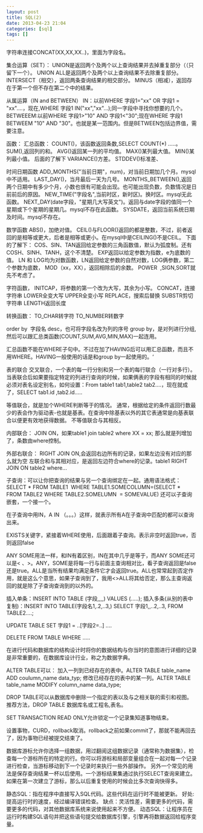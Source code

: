 ```yaml
---
layout: post
title: SQL(2)
date: 2013-04-23 21:04
categories: [sql]
tags: []
---
```

字符串连接CONCAT(XX,XX,XX..)，里面为字段名。

集合运算（SET）：
UNION是返回两个及两个以上查询结果并去掉重复部分（（只留下一个）。
UNION ALL是返回两个及两个以上查询结果不去除重复部分。
INTERSECT（相交），返回两条查询结果的相交部分。
MINUS（相减），返回存在于第一个但不存在第二个中的结果。

从属运算（IN and BETWEEN）
IN：以前WHERE 字段1="xx" OR 字段1 = "xx"....，现在,WHERE 字段1 IN("xx","xx"...);同一字段中寻找你想要的几个。
BETWEEEM:以前WHERE 字段1>"10" AND 字段1<"30";现在WHERE 字段1 BETWEEM "10" AND "30"。也就是某一范围内。但是BETWEEN包括边界值，需要注意。

函数：
汇总函数：
COUNT()，该函数返回条数,SELECT COUNT(*) .....。
SUM(),返回列的和。
AVG()返回某一列的平均值。
MAX()某列最大值。
MIN()某列最小值。
后面的了解下
VARIANCE()方差。
STDDEV()标准差、

时间日期函数
ADD_MONTHS("当前日期"，num)，对当前日期加几个月。mysql中不适用。
LAST_DAY()，当月最后一天为几号。
MONTHS_BETWEEN(),返回两个日期中有多少个月，小数也很有可能会出现。也可能出现负数，负数情况是日前前后的原因。
NEW_TIME("字段名",当前时区，新时区)。换时区。mysql无此函数。
NEXT_DAY(date字段，"星期几大写英文")。返回与date字段的值同一个星期或下个星期的星期几。mysql不存在此函数。
SYSDATE，返回当前系统日期及时间。mysql不存在。

数学函数
ABS()，加绝对值。
CEIL()与FLOOR()返回的都是整数，不过，前者返回的是相等或更大，后者是相等或更小。在mysql中是CEILING()不是CEIL。
下面的了解下：
COS、SIN、TAN返回给定参数的三角函数值，默认为弧度制。还有COSH、SINH、TANH，这个不清楚。
EXP返回以给定参数为指数，e为底数的值。
LN 和 LOG均为对数函数，LN返回给定参数的自然对数，LOG俩参数，第二个参数为底数，
MOD（xx，XX），返回相除后的余数。
POWER  ,SIGN,SORT就先不考虑了。

字符函数，
INITCAP，将参数的第一个改为大写，其余为小写。
CONCAT，连接字符串
LOWER全变大写
UPPER全变小写
REPLACE，搜索后替换
SUBSTR剪切字符串
LENGTH返回长度


转换函数：
TO_CHAR转字符
TO_NUMBER转数字


order by  字段名 desc，也可将字段名改为列的序号
group by，是对列进行分组,然后可以跟汇总类函数(COUNT,SUM,AVG,MIN,MAX)一起连用。

汇总函数不能在WHERE子句中。不过在加了HAVING后可以用汇总函数，而且不用WHERE。HAVING一般使用的话是和group by一起使用的。‘


表的联合
交叉联合，一个表的每一行分别和另一个表的每行联合（一行对多行）。
当表联合后如果要指定特定的列进行查询的时候，如果俩表的字段有相同的时候就必须对表名设定别名，如何设置：From table1 tab1,table2 tab2....，现在就成了，SELECT tab1.id ,tab2.id.....

等值联合，就是加个WHERE判断等于的情况。
通常，根据给定的条件返回行数最少的表会作为驱动表-也就是基表。在查询中除基表以外的其它表通常是向基表联合以便更有效地获得数据。
不等值联合与其相反。

内部联合：
JOIN ON，如果table1 join table2 where XX = xx;
那么就是列增加了，条数由where控制。

外部右联合：
RIGHT JOIN ON,会返回右边所有的记录，如果左边没有对应的那么就为空
左联合和与其相对应，是返回左边符合where的记录。table1 RIGHT JOIN ON table2 where...

子查询：可以让你把查询的结果与另一个查询绑定在一起。通用语法格式：
SELECT * FROM TABLE1  WHERE TABLE1.SOMECOLUMN=(SELECT * FROM TABLE2 WHERE TABLE2.SOMELUMN  = SOMEVALUE)
还可以子查询嵌套，一个接一个。

在子查询中用IN，A IN （。。。）这样，就表示所有A在子查询中匹配的都可以查询出来。

EXISTS关键字，紧接着WHERE使用，后面跟着子查询。表示非空时返回true，否则返回false

ANY SOME用法一样，和IN有着区别，IN在其中几乎是等于，而ANY SOME还可以是< 、>。ANY，SOME是将每一行与前面主查询相对比，看子查询返回是false还是true。ALL是当所有结果均满足条件它才会返回true。ALL也常常起到否定作用，就是这么个意思，如果子查询到了，我用<>ALL将其给否定，那么主查询返回的就是除了子查询查询到的以外的。

插入单条：INSERT INTO TABLE (字段,,,,) VALUES (.....);
插入多条(从别的表中复制)：INSERT INTO TABLE(字段名1,.2,..3,) SELECT 字段1,,..2,..3, FROM TABLE2....;

UPDATE TABLE SET 字段1 = ..[字段2=..] ....

DELETE FROM TABLE WHERE .....

在进行代码和数据库的结构设计时将你的数据结构与你当时的意图进行详细的记录是非常重要的，在数据库设计行业，称之为数据字典。

ALTER TABLE可以：
加入一列到已经存在的表中。ALTER TABLE table_name ADD coulumn_name data_typ;
修改已经存在的表中的某一列。ALTER TABLE table_name MODIFY column_name data_type;

DROP TABLE可以从数据库中删除一个指定的表以及与之相关联的索引和视图。
推荐方法，DROP TABLE 数据库名或工程名,表名。

SET TRANSACTION READ ONLY允许锁定一个记录集知道事物结束。

设置事物，CURD，rollback取消。rollback之前如果commit了，那就不能再回去了，因为事物已经被提交结束了。

数据库游标允许你选择一组数据，用过翻阅这组数据记录（通常称为数据集），检查每一个游标所在的特定的行。你可以将游标和局部变量组合在一起对每一个记录进行检查，当游标移动到下一个记录时来执行一些外部操作。
另外一个常见的用法是保存查询结果一杯以后使用。一个游标结果集通过执行SELECT查询来建立。如果在第一次建立了游标，那么以后重复使用的时候会比多次查询快得多。

静态SQL：指在程序中直接写入SQL代码。这些代码在运行时不能被更新。
好处:提高运行时的速度，经过编译错误检查。
缺点：灵活性差，需要更多的代码，需要更多的代码，对其他数据库系统来说使用起来不方便。
动态SQL：让程序员在运行时构建SQL语句并把这些语句提交给数据库引擎，引擎再将数据返回给程序变量。

